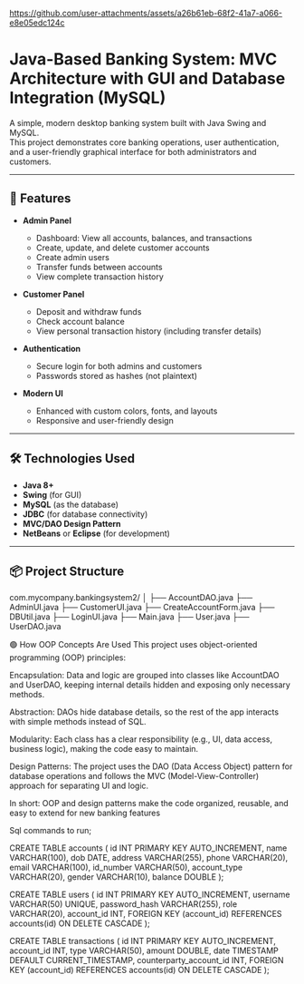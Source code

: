 

https://github.com/user-attachments/assets/a26b61eb-68f2-41a7-a066-e8e05edc124c

# Java-Based Banking System: MVC Architecture with GUI and Database Integration (MySQL)

A simple, modern desktop banking system built with Java Swing and MySQL.  
This project demonstrates core banking operations, user authentication, and a user-friendly graphical interface for both administrators and customers.

---

## 🚀 Features

- **Admin Panel**
  - Dashboard: View all accounts, balances, and transactions
  - Create, update, and delete customer accounts
  - Create admin users
  - Transfer funds between accounts
  - View complete transaction history

- **Customer Panel**
  - Deposit and withdraw funds
  - Check account balance
  - View personal transaction history (including transfer details)

- **Authentication**
  - Secure login for both admins and customers
  - Passwords stored as hashes (not plaintext)

- **Modern UI**
  - Enhanced with custom colors, fonts, and layouts
  - Responsive and user-friendly design

---

## 🛠️ Technologies Used

- **Java 8+**
- **Swing** (for GUI)
- **MySQL** (as the database)
- **JDBC** (for database connectivity)
- **MVC/DAO Design Pattern**
- **NetBeans** or **Eclipse** (for development)

---

## 📦 Project Structure

com.mycompany.bankingsystem2/
│
├── AccountDAO.java
├── AdminUI.java
├── CustomerUI.java
├── CreateAccountForm.java
├── DBUtil.java
├── LoginUI.java
├── Main.java
├── User.java
├── UserDAO.java

🟢 How OOP Concepts Are Used
This project uses object-oriented programming (OOP) principles:

Encapsulation: Data and logic are grouped into classes like AccountDAO and UserDAO, keeping internal details hidden and exposing only necessary methods.

Abstraction: DAOs hide database details, so the rest of the app interacts with simple methods instead of SQL.

Modularity: Each class has a clear responsibility (e.g., UI, data access, business logic), making the code easy to maintain.

Design Patterns: The project uses the DAO (Data Access Object) pattern for database operations and follows the MVC (Model-View-Controller) approach for separating UI and logic.

In short:
OOP and design patterns make the code organized, reusable, and easy to extend for new banking features


Sql commands to run;

CREATE TABLE accounts (
id INT PRIMARY KEY AUTO_INCREMENT,
name VARCHAR(100),
dob DATE,
address VARCHAR(255),
phone VARCHAR(20),
email VARCHAR(100),
id_number VARCHAR(50),
account_type VARCHAR(20),
gender VARCHAR(10),
balance DOUBLE
);

CREATE TABLE users (
id INT PRIMARY KEY AUTO_INCREMENT,
username VARCHAR(50) UNIQUE,
password_hash VARCHAR(255),
role VARCHAR(20),
account_id INT,
FOREIGN KEY (account_id) REFERENCES accounts(id) ON DELETE CASCADE
);

CREATE TABLE transactions (
id INT PRIMARY KEY AUTO_INCREMENT,
account_id INT,
type VARCHAR(50),
amount DOUBLE,
date TIMESTAMP DEFAULT CURRENT_TIMESTAMP,
counterparty_account_id INT,
FOREIGN KEY (account_id) REFERENCES accounts(id) ON DELETE CASCADE
);
